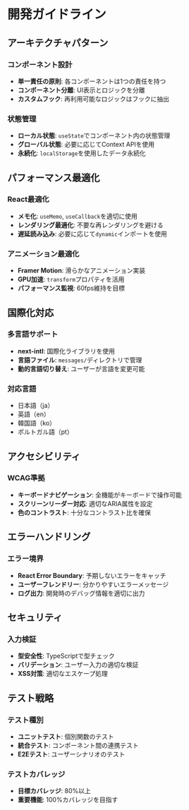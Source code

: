 # 開発ガイドライン

## アーキテクチャパターン

### コンポーネント設計
- **単一責任の原則**: 各コンポーネントは1つの責任を持つ
- **コンポーネント分離**: UI表示とロジックを分離
- **カスタムフック**: 再利用可能なロジックはフックに抽出

### 状態管理
- **ローカル状態**: `useState`でコンポーネント内の状態管理
- **グローバル状態**: 必要に応じてContext APIを使用
- **永続化**: `localStorage`を使用したデータ永続化

## パフォーマンス最適化

### React最適化
- **メモ化**: `useMemo`, `useCallback`を適切に使用
- **レンダリング最適化**: 不要な再レンダリングを避ける
- **遅延読み込み**: 必要に応じて`dynamic`インポートを使用

### アニメーション最適化
- **Framer Motion**: 滑らかなアニメーション実装
- **GPU加速**: `transform`プロパティを活用
- **パフォーマンス監視**: 60fps維持を目標

## 国際化対応

### 多言語サポート
- **next-intl**: 国際化ライブラリを使用
- **言語ファイル**: `messages/`ディレクトリで管理
- **動的言語切り替え**: ユーザーが言語を変更可能

### 対応言語
- 日本語（ja）
- 英語（en）
- 韓国語（ko）
- ポルトガル語（pt）

## アクセシビリティ

### WCAG準拠
- **キーボードナビゲーション**: 全機能がキーボードで操作可能
- **スクリーンリーダー対応**: 適切なARIA属性を設定
- **色のコントラスト**: 十分なコントラスト比を確保

## エラーハンドリング

### エラー境界
- **React Error Boundary**: 予期しないエラーをキャッチ
- **ユーザーフレンドリー**: 分かりやすいエラーメッセージ
- **ログ出力**: 開発時のデバッグ情報を適切に出力

## セキュリティ

### 入力検証
- **型安全性**: TypeScriptで型チェック
- **バリデーション**: ユーザー入力の適切な検証
- **XSS対策**: 適切なエスケープ処理

## テスト戦略

### テスト種別
- **ユニットテスト**: 個別関数のテスト
- **統合テスト**: コンポーネント間の連携テスト
- **E2Eテスト**: ユーザーシナリオのテスト

### テストカバレッジ
- **目標カバレッジ**: 80%以上
- **重要機能**: 100%カバレッジを目指す